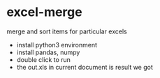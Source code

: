 # excel-merge
merge and sort items for  particular excels

+ install python3  environment
+ install pandas, numpy
+ double click to run
+ the out.xls in current document is result we got